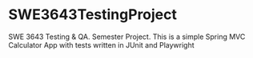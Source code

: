 # SWE3643TestingProject
SWE 3643 Testing &amp; QA. Semester Project. This is a simple Spring MVC Calculator App with tests written in JUnit and Playwright
